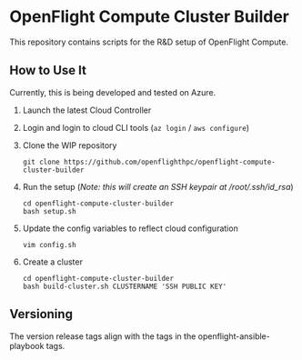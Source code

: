 # OpenFlight Compute Cluster Builder

This repository contains scripts for the R&D setup of OpenFlight Compute.

## How to Use It

Currently, this is being developed and tested on Azure.

1. Launch the latest Cloud Controller

2. Login and login to cloud CLI tools (`az login` / `aws configure`)

3. Clone the WIP repository

    ```
    git clone https://github.com/openflighthpc/openflight-compute-cluster-builder
    ```

4. Run the setup (*Note: this will create an SSH keypair at /root/.ssh/id_rsa*)

    ```
    cd openflight-compute-cluster-builder
    bash setup.sh
    ```

5. Update the config variables to reflect cloud configuration

   ```
   vim config.sh
   ```

5. Create a cluster

    ```
    cd openflight-compute-cluster-builder
    bash build-cluster.sh CLUSTERNAME 'SSH PUBLIC KEY'
    ```

## Versioning

The version release tags align with the tags in the openflight-ansible-playbook tags.
